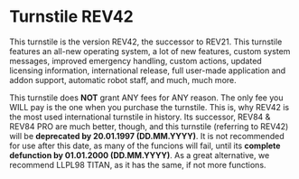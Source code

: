 # Turnstile REV42
This turnstile is the version REV42, the successor to REV21. This turnstile features an all-new operating system, a lot of new features, custom system messages, improved emergency handling, custom actions, updated licensing information, international release, full user-made application and addon support, automatic robot staff, and much, much more.

This turnstile does **NOT** grant ANY fees for ANY reason. The only fee you WILL pay is the one when you purchase the turnstile. This is, why REV42 is the most used international turnstile in history. Its successor, REV84 & REV84 PRO are much better, though, and this turnstile (referring to REV42) will be **deprecated by 20.01.1997 (DD.MM.YYYY)**. It is not recommended for use after this date, as many of the funcions will fail, until its **complete defunction by 01.01.2000 (DD.MM.YYYY)**. As a great alternative, we recommend LLPL98 TITAN, as it has the same, if not more functions.
